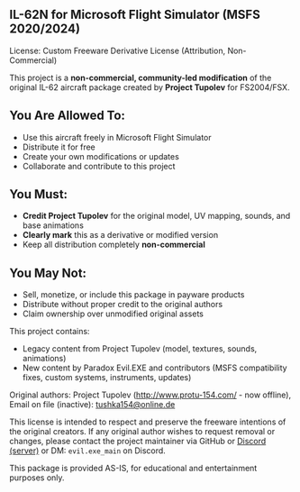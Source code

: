 ## IL-62N for Microsoft Flight Simulator (MSFS 2020/2024)
License: Custom Freeware Derivative License (Attribution, Non-Commercial)

This project is a **non-commercial, community-led modification** of the original IL-62 aircraft package created by **Project Tupolev** for FS2004/FSX.

## You Are Allowed To:
- Use this aircraft freely in Microsoft Flight Simulator
- Distribute it for free
- Create your own modifications or updates
- Collaborate and contribute to this project

## You Must:
- **Credit Project Tupolev** for the original model, UV mapping, sounds, and base animations
- **Clearly mark** this as a derivative or modified version
- Keep all distribution completely **non-commercial**

## You May Not:
- Sell, monetize, or include this package in payware products
- Distribute without proper credit to the original authors
- Claim ownership over unmodified original assets

This project contains:
- Legacy content from Project Tupolev (model, textures, sounds, animations)
- New content by Paradox Evil.EXE and contributors (MSFS compatibility fixes, custom systems, instruments, updates)

Original authors: Project Tupolev (http://www.protu-154.com/ - now offline), Email on file (inactive): tushka154@online.de

This license is intended to respect and preserve the freeware intentions of the original creators.
If any original author wishes to request removal or changes, please contact the project maintainer via GitHub or [Discord (server)](https://discord.gg/x52mwgyCBU) or DM: `evil.exe_main` on Discord.

This package is provided AS-IS, for educational and entertainment purposes only.
